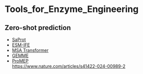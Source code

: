 # Tools_for_Enzyme_Engineering
## Zero-shot prediction
- [SaProt](https://github.com/westlake-repl/SaProt)
- [ESM-IFE]()
- [MSA Transformer]()
- [GEMME]()
- [ProMEP](https://github.com/wenjiegroup/ProMEP)\
  https://www.nature.com/articles/s41422-024-00989-2
